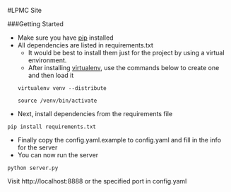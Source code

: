#LPMC Site

###Getting Started
- Make sure you have [pip](https://pypi.python.org/pypi/pip) installed
- All dependencies are listed in requirements.txt
    - It would be best to install them just for the project by using a virtual environment.
    - After installing [virtualenv](https://pypi.python.org/pypi/virtualenv), use the commands below to create one and then load it  
    ````
    virtualenv venv --distribute
    ````  
    ````
    source /venv/bin/activate
    ````
- Next, install dependencies from the requirements file
````
pip install requirements.txt
````
- Finally copy the config.yaml.example to config.yaml and fill in the info for the server
- You can now run the server
````
python server.py
````
Visit http://localhost:8888 or the specified port in config.yaml
